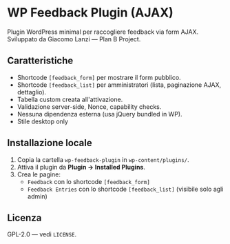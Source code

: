 # WP Feedback Plugin (AJAX)

Plugin WordPress minimal per raccogliere feedback via form AJAX.  
Sviluppato da Giacomo Lanzi — Plan B Project.

## Caratteristiche
- Shortcode `[feedback_form]` per mostrare il form pubblico.
- Shortcode `[feedback_list]` per amministratori (lista, paginazione AJAX, dettaglio).
- Tabella custom creata all'attivazione.
- Validazione server-side, Nonce, capability checks.
- Nessuna dipendenza esterna (usa jQuery bundled in WP).
- Stile desktop only

## Installazione locale
1. Copia la cartella `wp-feedback-plugin` in `wp-content/plugins/`.
2. Attiva il plugin da **Plugin → Installed Plugins**.
3. Crea le pagine:
   - `Feedback` con lo shortcode `[feedback_form]`
   - `Feedback Entries` con lo shortcode `[feedback_list]` (visibile solo agli admin)

## Licenza
GPL-2.0 — vedi `LICENSE`.
